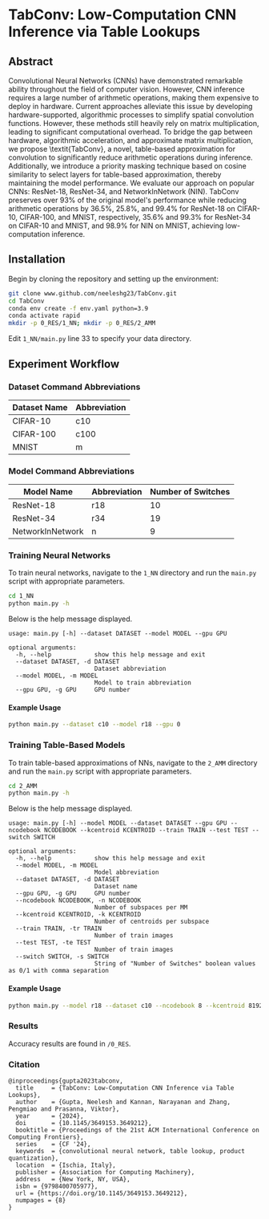 # TabConv: Low-Computation CNN Inference via Table Lookups 

## Abstract
Convolutional Neural Networks (CNNs) have demonstrated remarkable ability throughout the field of computer vision. 
However, CNN inference requires a large number of arithmetic operations, making them expensive to deploy in hardware.
Current approaches alleviate this issue by developing hardware-supported, algorithmic processes to simplify spatial convolution functions. 
However, these methods still heavily rely on matrix multiplication, leading to significant computational overhead.
To bridge the gap between hardware, algorithmic acceleration, and approximate matrix multiplication, we propose \textit{TabConv}, a novel, table-based approximation for convolution to significantly reduce arithmetic operations during inference.
Additionally, we introduce a priority masking technique based on cosine similarity to select layers for table-based approximation, thereby maintaining the model performance.
We evaluate our approach on popular CNNs: ResNet-18, ResNet-34, and NetworkInNetwork (NIN).
TabConv preserves over 93\% of the original model's performance while reducing arithmetic operations by 36.5\%, 25.8\%, and 99.4\% for ResNet-18 on CIFAR-10, CIFAR-100, and MNIST, respectively, 35.6\% and 99.3\% for ResNet-34 on CIFAR-10 and MNIST, and 98.9\% for NIN on MNIST, achieving low-computation inference.

## Installation
Begin by cloning the repository and setting up the environment:
```bash
git clone www.github.com/neeleshg23/TabConv.git
cd TabConv
conda env create -f env.yaml python=3.9
conda activate rapid
mkdir -p 0_RES/1_NN; mkdir -p 0_RES/2_AMM
```
Edit `1_NN/main.py` line 33 to specify your data directory.

## Experiment Workflow
### Dataset Command Abbreviations
| Dataset Name | Abbreviation |
|--------------|--------------|
| CIFAR-10     | c10          |
| CIFAR-100    | c100         |
| MNIST        | m            |

### Model Command Abbreviations
| Model Name       | Abbreviation | Number of Switches |
|------------------|--------------|--------------------|
| ResNet-18        | r18          | 10                 |
| ResNet-34        | r34          | 19                 |
| NetworkInNetwork | n            | 9                  |

### Training Neural Networks
To train neural networks, navigate to the `1_NN` directory and run the `main.py` script with appropriate parameters.
```bash
cd 1_NN
python main.py -h
```
Below is the help message displayed.
```
usage: main.py [-h] --dataset DATASET --model MODEL --gpu GPU

optional arguments:
  -h, --help            show this help message and exit
  --dataset DATASET, -d DATASET
                        Dataset abbreviation
  --model MODEL, -m MODEL
                        Model to train abbreviation
  --gpu GPU, -g GPU     GPU number
```

#### Example Usage
```bash
python main.py --dataset c10 --model r18 --gpu 0
```

### Training Table-Based Models
To train table-based approximations of NNs, navigate to the `2_AMM` directory and run the `main.py` script with appropriate parameters.
```bash
cd 2_AMM
python main.py -h
```
Below is the help message displayed.
```
usage: main.py [-h] --model MODEL --dataset DATASET --gpu GPU --ncodebook NCODEBOOK --kcentroid KCENTROID --train TRAIN --test TEST --switch SWITCH

optional arguments:
  -h, --help            show this help message and exit
  --model MODEL, -m MODEL
                        Model abbreviation
  --dataset DATASET, -d DATASET
                        Dataset name
  --gpu GPU, -g GPU     GPU number
  --ncodebook NCODEBOOK, -n NCODEBOOK
                        Number of subspaces per MM
  --kcentroid KCENTROID, -k KCENTROID
                        Number of centroids per subspace
  --train TRAIN, -tr TRAIN
                        Number of train images
  --test TEST, -te TEST
                        Number of train images
  --switch SWITCH, -s SWITCH
                        String of "Number of Switches" boolean values as 0/1 with comma separation
```

#### Example Usage
```bash
python main.py --model r18 --dataset c10 --ncodebook 8 --kcentroid 8192 --train 1000 --test 500 --switch 1,1,1,1,1,1,1,1,1,1 --gpu 0
```

### Results
Accuracy results are found in `/0_RES`.

### Citation
```
@inproceedings{gupta2023tabconv,
  title     = {TabConv: Low-Computation CNN Inference via Table Lookups},
  author    = {Gupta, Neelesh and Kannan, Narayanan and Zhang, Pengmiao and Prasanna, Viktor},
  year      = {2024},
  doi       = {10.1145/3649153.3649212},
  booktitle = {Proceedings of the 21st ACM International Conference on Computing Frontiers},
  series    = {CF '24},
  keywords  = {convolutional neural network, table lookup, product quantization},
  location  = {Ischia, Italy},
  publisher = {Association for Computing Machinery},
  address   = {New York, NY, USA},
  isbn = {9798400705977},
  url = {https://doi.org/10.1145/3649153.3649212},
  numpages = {8}
}
```
